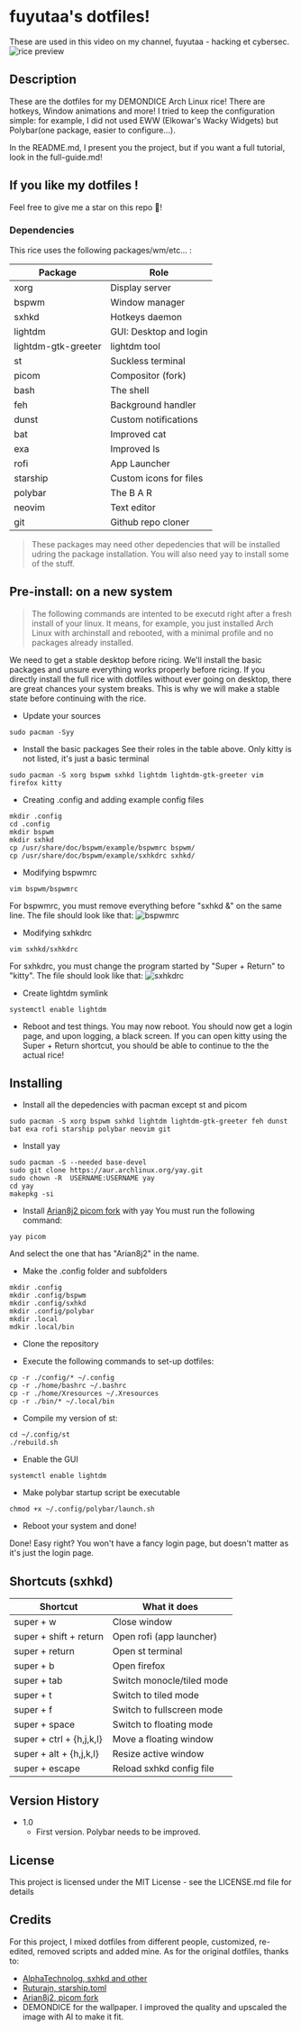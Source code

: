 # fuyutaa's dotfiles!

These are used in this video on my channel, fuyutaa - hacking et cybersec.
![rice preview](./PREVIEW-DEMONDICE-RICE-2.png)

## Description

These are the dotfiles for my DEMONDICE Arch Linux rice!
There are hotkeys, Window animations and more!
I tried to keep the configuration simple: for example, I did not used EWW (Elkowar's Wacky Widgets) but Polybar(one package, easier to configure...).

In the README.md, I present you the project, but if you want a full tutorial, look in the full-guide.md!

## If you like my dotfiles !

Feel free to give me a star on this repo 🙂!

### Dependencies

This rice uses the following packages/wm/etc... :

| Package             | Role                    |
| --------------------|-------------------------|
| xorg                | Display server          |
| bspwm               | Window manager          |
| sxhkd               | Hotkeys daemon          |
| lightdm             | GUI: Desktop and login  |
| lightdm-gtk-greeter | lightdm tool            |
| st                  | Suckless terminal       |
| picom               | Compositor (fork)       |
| bash                | The shell               |
| feh                 | Background handler      |
| dunst               | Custom notifications    |
| bat                 | Improved cat            |
| exa                 | Improved ls             |
| rofi                | App Launcher            |
| starship            | Custom icons for files  |
| polybar             | The B A R               |
| neovim              | Text editor             |
| git                 | Github repo cloner      |

> These packages may need other depedencies that will be installed udring the package installation.
> You will also need yay to install some of the stuff.

## Pre-install: on a new system
>The following commands are intented to be executd right after a fresh install of your linux.
It means, for example, you just installed Arch Linux with archinstall and rebooted, with a minimal profile and no packages already installed.

We need to get a stable desktop before ricing. We'll install the basic packages and unsure everything works properly before ricing. If you directly install the full rice with dotfiles without ever going on desktop, there are great chances your system breaks. This is why we will make a stable state before continuing with the rice.

* Update your sources
```shell
sudo pacman -Syy
```

* Install the basic packages
See their roles in the table above. Only kitty is not listed, it's just a basic terminal
```shell
sudo pacman -S xorg bspwm sxhkd lightdm lightdm-gtk-greeter vim firefox kitty
```

* Creating .config and adding example config files
```shell
mkdir .config
cd .config
mkdir bspwm
mkdir sxhkd
cp /usr/share/doc/bspwm/example/bspwmrc bspwm/
cp /usr/share/doc/bspwm/example/sxhkdrc sxhkd/
```
* Modifying bspwmrc
```shell
vim bspwm/bspwmrc
```
For bspwmrc, you must remove everything before "sxhkd &" on the same line. 
The file should look like that:
![bspwmrc](./bspwmrc_stable.png)

* Modifying sxhkdrc
```shell
vim sxhkd/sxhkdrc
```
For sxhkdrc, you must change the program started by "Super + Return" to "kitty". 
The file should look like that:
![sxhkdrc](./sxhkdrc_stable.png)


* Create lightdm symlink
```shell
systemctl enable lightdm
```

* Reboot and test things.
You may now reboot. You should now get a login page, and upon logging, a black screen. If you can open kitty using the Super + Return shortcut, you should be able to continue to the the actual rice!

## Installing
* Install all the depedencies with pacman except st and picom
```shell
sudo pacman -S xorg bspwm sxhkd lightdm lightdm-gtk-greeter feh dunst bat exa rofi starship polybar neovim git
```

* Install yay
```shell
sudo pacman -S --needed base-devel
sudo git clone https://aur.archlinux.org/yay.git
sudo chown -R  USERNAME:USERNAME yay
cd yay
makepkg -si
```

* Install [Arian8j2 picom fork](https://github.com/Arian8j2/picom) with yay
You must run the following command:
```shell
yay picom
```
And select the one that has "Arian8j2" in the name.

* Make the .config folder and subfolders
```shell
mkdir .config
mkdir .config/bspwm
mkdir .config/sxhkd
mkdir .config/polybar
mkdir .local
mdkir .local/bin
```

* Clone the repository

* Execute the following commands to set-up dotfiles:
```shell
cp -r ./config/* ~/.config
cp -r ./home/bashrc ~/.bashrc
cp -r ./home/Xresources ~/.Xresources
cp -r ./bin/* ~/.local/bin
```

* Compile my version of st:
```shell
cd ~/.config/st
./rebuild.sh
```

* Enable the GUI
```shell
systemctl enable lightdm
```

* Make polybar startup script be executable
```shell
chmod +x ~/.config/polybar/launch.sh
```

* Reboot your system and done!

Done! Easy right?
You won't have a fancy login page, but doesn't matter as it's just the login page.

## Shortcuts (sxhkd)

| Shortcut                 | What it does                |
| -------------------------| ----------------------------|
| super + w                | Close window                |
| super + shift + return   | Open rofi (app launcher)    |
| super + return           | Open st terminal            |
| super + b                | Open firefox                |
| super + tab              | Switch monocle/tiled mode   |
| super + t                | Switch to tiled mode        |
| super + f                | Switch to fullscreen mode   |
| super + space            | Switch to floating mode     |
| super + ctrl + {h,j,k,l} | Move a floating window      |
| super + alt + {h,j,k,l}  | Resize active window        |
| super + escape           | Reload sxhkd config file    |


## Version History

* 1.0
    * First version. Polybar needs to be improved.

## License

This project is licensed under the MIT License - see the LICENSE.md file for details

## Credits
For this project, I mixed dotfiles from different people, customized, re-edited, removed scripts and added mine.
As for the original dotfiles, thanks to:
* [AlphaTechnolog, sxhkd and other](https://github.com/AlphaTechnolog/dotfiles)
* [Ruturajn, starship.toml](https://github.com/Ruturajn/Dotfiles/blob/main/starship.toml)
* [Arian8j2, picom fork](https://github.com/Arian8j2/picom)
* DEMONDICE for the wallpaper. I improved the quality and upscaled the image with AI to make it fit.
